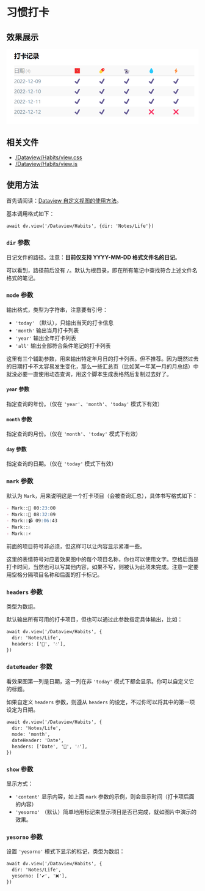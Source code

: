 # 习惯打卡

## 效果展示

![](../images/Habits.png)

## 相关文件

- [/Dataview/Habits/view.css](../../Dataview/Habits/view.css)
- [/Dataview/Habits/view.js](../../Dataview/Habits/view.js)

## 使用方法

首先请阅读：[Dataview 自定义视图的使用方法](../Usages/Dataview-Custom-View.md)。

基本调用格式如下：

```dataviewjs
await dv.view('/Dataview/Habits', {dir: 'Notes/Life'})
```

### `dir` 参数

日记文件的路径。注意：**目前仅支持 YYYY-MM-DD 格式文件名的日记**。

可以看到，路径前后没有 `/`。默认为根目录，即在所有笔记中查找符合上述文件名格式的笔记。

### `mode` 参数

输出格式，类型为字符串，注意要有引号：

- `'today'` （默认），只输出当天的打卡信息
- `'month'` 输出当月打卡列表
- `'year'` 输出全年打卡列表
- `'all'` 输出全部符合条件笔记的打卡列表

这里有三个辅助参数，用来输出特定年月日的打卡列表。但不推荐。因为既然过去的日期打卡不太容易发生变化，那么一些汇总页（比如某一年某一月的月总结）中就没必要一直使用动态查询，用这个脚本生成表格然后复制过去好了。

#### `year` 参数

指定查询的年份。（仅在 `'year'`、`'month'`、`'today'` 模式下有效）

#### `month` 参数

指定查询的月份。（仅在 `'month'`、`'today'` 模式下有效）

#### `day` 参数

指定查询的日期。（仅在 `'today'` 模式下有效）

### `mark` 参数

默认为 `Mark`，用来说明这是一个打卡项目（会被查询汇总），具体书写格式如下：

```markdown
- Mark::🧧 00:23:00
- Mark::💊 08:32:09
- Mark::📹 09:06:43
- Mark::💧 
- Mark::⚡
```

前面的项目符号非必须，但这样可以让内容显示紧凑一些。

这里的表情符号对应着效果图中的每个项目名称，你也可以使用文字。空格后面是打卡时间，当然也可以写其他内容，如果不写，则被认为此项未完成。注意一定要用空格分隔项目名称和后面的打卡标记。

### `headers` 参数

类型为数组。

默认输出所有可用的打卡项目，但也可以通过此参数指定具体输出，比如：

```dataviewjs
await dv.view('/Dataview/Habits', {
  dir: 'Notes/Life',
  headers: ['💊', '💧'],
})
```

### `dateHeader` 参数

看效果图第一列是日期，这一列在非 `'today'` 模式下都会显示。你可以自定义它的标题。

如果自定义 `headers` 参数，则遵从 `headers` 的设定，不过你可以将其中的第一项设定为日期。

```dataviewjs
await dv.view('/Dataview/Habits', {
  dir: 'Notes/Life',
  mode: 'month',
  dateHeader: 'Date',
  headers: ['Date', '💊', '💧'],
})
```

### `show` 参数

显示方式：

- `'content'` 显示内容，如上面 `mark` 参数的示例，则会显示时间（打卡项后面的内容）
- `'yesorno'` （默认）简单地用标记来显示项目是否已完成，就如图片中演示的效果。

### `yesorno` 参数

设置 `'yesorno'` 模式下显示的标记，类型为数组：

```dataviewjs
await dv.view('/Dataview/Habits', {
  dir: 'Notes/Life',
  yesorno: ['✔️', '❌'],
})
```